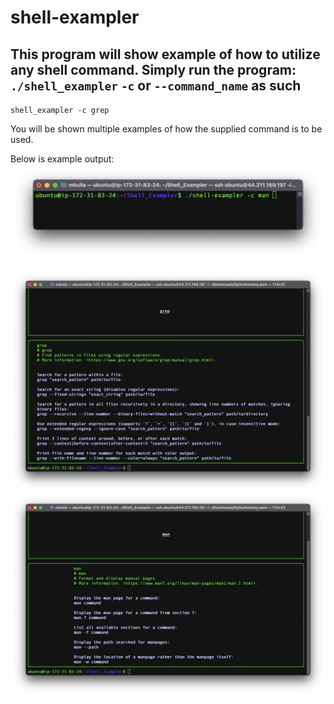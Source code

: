 # shell-exampler

## This program will show example of how to utilize any shell command. Simply run the program: <code>./shell_exampler</code> <code>-c</code> or <code>--command_name</code> as such

<code>shell_exampler -c grep</code>

You will be shown multiple examples of how the supplied command is to be used.

Below is example output:
<img src="https://github.com/hydropero/images/blob/main/shell_exampler_example.png?raw=true" width="900" title="hover text">

<img src="https://github.com/hydropero/images/blob/main/shell_example_output_grep.png?raw=true" width="900" title="hover text">

<img src="https://github.com/hydropero/images/blob/main/shell_example_output_man.png?raw=true" width="900" title="hover text">
